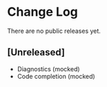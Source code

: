# Change Log

There are no public releases yet.

## [Unreleased]

-   Diagnostics (mocked)
-   Code completion (mocked)
